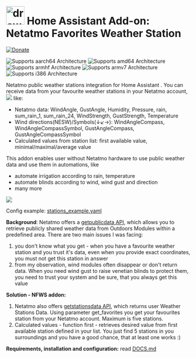 

# <img src="https://raw.githubusercontent.com/GiZMoSK1221/hass-addons/main/nfws/icon.png" alt="drawing" width="50"/> Home Assistant Add-on: Netatmo Favorites Weather Station  
[![Donate](https://www.paypalobjects.com/en_US/i/btn/btn_donate_SM.gif)](https://www.paypal.com/donate/?business=XTWWUQFKVX2XJ&no_recurring=1&item_name=Home+Assistent+Addons&currency_code=CZK)

![Supports aarch64 Architecture][aarch64-shield] ![Supports amd64 Architecture][amd64-shield] ![Supports armhf Architecture][armhf-shield] ![Supports armv7 Architecture][armv7-shield] ![Supports i386 Architecture][i386-shield]

Netatmo public weather stations integration for Home Assistant . You can receive data from your favourite weather stations in your Netatmo account,
![][netatmo_favorites_list]
like:
 - Netatmo data: WindAngle, GustAngle, Humidity, Pressure, rain, sum_rain_1, sum_rain_24, WindStrength, GustStrength, Temperature
 - Wind directions(NESW)/Symbols(↓↙→): WindAngleCompass, WindAngleCompassSymbol, GustAngleCompass, GustAngleCompassSymbol
 - Calculated values from station list: first available value, minimal/maximal/average value

This addon enables user without Netatmo hardware to use public weather data and use them in automations, like

 - automate irrigation according to rain, temperature
 - automate blinds according to wind, wind gust and direction
 - many more


![][netatmo_screenshot]

Config example: [stations_example.yaml](https://github.com/GiZMoSK1221/hass-addons/blob/main/nfws/help/stations_example.yaml)

**Background**: 
Netatmo offers a [getpublicdata API](https://dev.netatmo.com/apidocumentation/weather#getpublicdata), which allows you to retrieve publicly shared weather data from Outdoors Modules within a predefined area. There are two main issues I was facing:
1. you don't know what you get - when you have a favourite weather station and you trust it's data, even when you provide exact coordinates, you must not get this station in answer
2. from my observation, wind modules often disappear or don't return data. When you need wind gust to raise venetian blinds to protect them, you need to trust your system and be sure, that you always get this value

**Solution - NFWS addon:** 
1. Netatmo also offers [getstationsdata API](https://dev.netatmo.com/apidocumentation/weather#getstationsdata), which returns user Weather Stations Data. Using parameter get_favorites you get your favourites station from your Netatmo account. Maximum is five stations.
4. Calculated values - function first - retrieves desired value from first available station defined in your list. You just find 5 stations in you surroundings and you have a good chance, that at least one works :)

**Requirements, installation and configuration:**
read [DOCS.md](https://github.com/GiZMoSK1221/hass-addons/blob/main/nfws/DOCS.md)

[aarch64-shield]: https://img.shields.io/badge/aarch64-yes-green.svg
[amd64-shield]: https://img.shields.io/badge/amd64-yes-green.svg
[armhf-shield]: https://img.shields.io/badge/armhf-yes-green.svg
[armv7-shield]: https://img.shields.io/badge/armv7-yes-green.svg
[i386-shield]: https://img.shields.io/badge/i386-yes-green.svg
[netatmo_favorites_list]: https://raw.githubusercontent.com/GiZMoSK1221/hass-addons/main/nfws/help/netatmo_favorites_list.png
[netatmo_screenshot]: https://raw.githubusercontent.com/GiZMoSK1221/hass-addons/main/nfws/help/netatmo_screenshot.png

